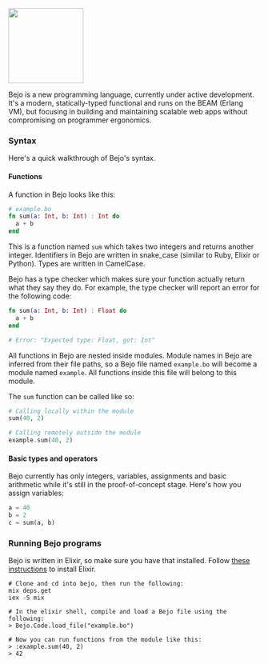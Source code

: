 <img src="https://github.com/bejo-lang/assets/blob/main/logo.png?raw=true" width="150"/>

Bejo is a new programming language, currently under active development. It's a modern, statically-typed functional and runs on the BEAM (Erlang VM), but focusing in building and maintaining scalable web apps without compromising on programmer ergonomics.

### Syntax

Here's a quick walkthrough of Bejo's syntax.

#### Functions

A function in Bejo looks like this:

```elixir
# example.bo
fn sum(a: Int, b: Int) : Int do
  a + b
end
```

This is a function named `sum` which takes two integers and returns another integer.
Identifiers in Bejo are written in snake_case (similar to Ruby, Elixir or Python).
Types are written in CamelCase.

Bejo has a type checker which makes sure your function actually return what
they say they do. For example, the type checker will report an error for
the following code:

```elixir
fn sum(a: Int, b: Int) : Float do
  a + b
end

# Error: "Expected type: Float, got: Int"
```

All functions in Bejo are nested inside modules.
Module names in Bejo are inferred from their file paths, so a Bejo file named
`example.bo` will become a module named `example`. All functions inside this
file will belong to this module.

The `sum` function can be called like so:

```elixir
# Calling locally within the module
sum(40, 2)

# Calling remotely outside the module
example.sum(40, 2)
```

#### Basic types and operators

Bejo currently has only integers, variables, assignments and basic arithmetic
while it's still in the proof-of-concept stage. Here's how you assign
variables:

```elixir
a = 40
b = 2
c = sum(a, b)
```


### Running Bejo programs

Bejo is written in Elixir, so make sure you have that installed.
Follow [these instructions](https://elixir-lang.org/install.html) to install
Elixir.

```
# Clone and cd into bejo, then run the following:
mix deps.get
iex -S mix

# In the elixir shell, compile and load a Bejo file using the following:
> Bejo.Code.load_file("example.bo")

# Now you can run functions from the module like this:
> :example.sum(40, 2)
> 42
```

